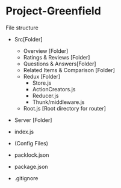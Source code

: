 # Project-Greenfield

File structure

- Src[Folder]

  - Overview [Folder]
  - Ratings & Reviews [Folder]
  - Questions & Answers[Folder]
  - Related Items & Comparison [Folder]
  - Redux [Folder]
    - Store.js
    - ActionCreators.js
    - Reducer.js
    - Thunk/middleware.js
  - Root.js [Root directory for router]

- Server [Folder]
- index.js
- (Config Files)
- packlock.json
- package.json
- .gitignore
